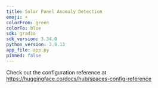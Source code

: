 ```yaml
---
title: Solar Panel Anomaly Detection
emoji: ☀️
colorFrom: green
colorTo: blue
sdk: gradio
sdk_version: 3.34.0
python_version: 3.9.13
app_file: app.py
pinned: false
---
```


Check out the configuration reference at https://huggingface.co/docs/hub/spaces-config-reference

